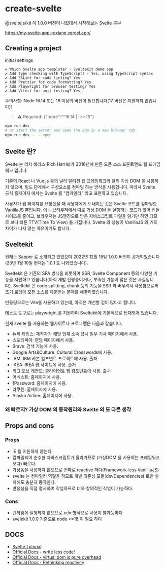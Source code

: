 # create-svelte

@sveltejs/kit 이 1.0.0 버전이 나왔대서 시작해보는 Svelte 공부

https://my-svelte-app-rexiann.vercel.app/

## Creating a project

initial settings

```shell
✔ Which Svelte app template? › SvelteKit demo app
✔ Add type checking with TypeScript? › Yes, using TypeScript syntax
✔ Add ESLint for code linting? Yes
✔ Add Prettier for code formatting? Yes
✔ Add Playwright for browser testing? Yes
✔ Add Vitest for unit testing? Yes
```

주의사항: Node 16.14 또는 18 이상의 버전이 필요합니다(17 버전은 지원하지 않습니다)!

> ⚠️ Required: {"node":"^16.14 || >=18"}

```bash
npm run dev
# or start the server and open the app in a new browser tab
npm run dev -- --open
```

## Svelte 란?

Svelte 는 리치 해리스(Rich Harris)가 2016년에 만든 오픈 소스 프론트엔드 웹 프레임워크 입니다.

기존의 React 나 Vue.js 등의 널리 알려진 웹 프레임워크와 달리 가상 DOM 을 사용하지 않으며, 빌드 단계에서 구성요소를 컴파일 하는 방식을 사용합니다.
따라서 Svelte 공식 홈페이지 에서는 Svelte 를 "컴파일러" 라고 표현하고 있습니다.

사용자가 웹 페이지를 요청했을 때 사용자에게 보내지는 것은 Svelte 코드를 컴파일한 VanillaJS 뿐입니다. 이는 브라우저에서 따로 가상 DOM 을 실행하는 코드가 없어 번들 사이즈를 줄이고, 브라우저는 JS엔진으로 받은 자바스크립트 파일을 읽기만 하면 되므로 보다 빠른 TTV(Time To View) 를 가집니다. Svelte 의 성능이 VanillaJS 와 거의 차이가 나지 않는 이유이기도 합니다.

## Sveltekit

원래는 Sapper 로 소개되고 있었으며 2022년 12월 15일 1.0.0 버전이 공개되었습니다(23년 1월 10일 현재는 1.0.1 도 나와있습니다).

Sveltekit 은 기존의 SPA 방식을 비롯하여 SSR, Svelte Component 등의 다양한 기능을 지원하고 있습니다(아직 개발 진행중이거나, 부족한 기능이 많은 것은 사실입니다). Sveltekit 은 code splitting, chunk 등의 기능을 SSR 과 버무려서 사용함으로써 초기 로딩에 모든 소스를 다운받는 문제를 해결하였습니다.

번들링으로는 Vite를 사용하고 있는데, 아직은 개선할 점이 많다고 합니다.

테스트 도구로는 playwright 를 지원하며 Sveltekit에 기본적으로 탑재되어 있습니다.

현재 svelte 를 사용하는 웹사이트나 프로그램은 다음과 같습니다.

- 뉴욕 타임스: 제작자가 해당 업체 소속 당시 일부 기사 페이지에서 사용.
- 스포티파이: 랜딩 페이지에서 사용.
- Brave: 검색 기능에 사용.
- Google Arts&Culture: Cultural Crosswords에 사용.
- IBM: IBM 카본 컴포넌트 프로젝트에 사용. 출처
- IKEA: IKEA 웹 사이트에 사용. 출처
- 리그 오브 레전드: 클라이언트 웹 컴포넌트에 사용. 출처
- 어베스트: 홈페이지에 사용.
- 1Password: 홈페이지에 사용.
- 라쿠텐: 홈페이지에 사용.
- Alaska Airline: 홈페이지에 사용.

### 왜 빠르지? 가상 DOM 의 동작원리와 Svelte 의 또 다른 생각

## Props and cons

### Props

- IE 를 지원하지 않는다
- 컴파일되어 순수한 자바스크립트가 올라가므로 (가상DOM 을 사용하는 프레임워크보다) 빠르다.
- 가상돔을 사용하지 않으므로 진짜로 reactive 하다(Framework-less VanilljaJS)
- svelte 는 컴파일러 역할을 하므로 개발 의존성 모듈(devDependencies) 로만 설치해도 충분히 동작한다.
- 반응성을 직접 명시하여 작업하므로 더욱 창의적인 작업이 가능하다.

### Cons

- 런타임에 실행되지 않으므로 cdn 형식으로 사용이 불가능하다
- svelekit 1.0.0 기준으로 node >=18 이 필요 하다

## DOCS

- [Svelte Tutorial](./docs/officialDocs/svelte-tutorial.md)
- [Official Docs - write less code!](./docs/officialDocs/write-less-code.md)
- [Official Docs - virtual dom is pure overhead](./docs/officialDocs/virtual-dom-is-pure-overhead.md)
- [Official Docs - Rethinking reactivity](./docs/officialDocs/rethinking-reactivity.md)
